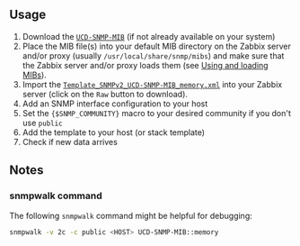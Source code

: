 ## Usage
1. Download the
   [`UCD-SNMP-MIB`](http://www.net-snmp.org/docs/mibs/UCD-SNMP-MIB.txt) (if not
   already available on your system)
2. Place the MIB file(s) into your default MIB directory on the Zabbix server
   and/or proxy (usually `/usr/local/share/snmp/mibs`) and make sure that the
   Zabbix server and/or proxy loads them (see [Using and loading
   MIBs](http://www.net-snmp.org/wiki/index.php/TUT:Using_and_loading_MIBS)).
3. Import the
   [`Template_SNMPv2_UCD-SNMP-MIB_memory.xml`](Template_SNMPv2_UCD-SNMP-MIB_memory.xml)
   into your Zabbix server (click on the `Raw` button to download).
4. Add an SNMP interface configuration to your host
5. Set the `{$SNMP_COMMUNITY}` macro to your desired community if you don't use
   `public`
6. Add the template to your host (or stack template)
7. Check if new data arrives

## Notes
### snmpwalk command
The following `snmpwalk` command might be helpful for debugging:
```bash
snmpwalk -v 2c -c public <HOST> UCD-SNMP-MIB::memory
```
